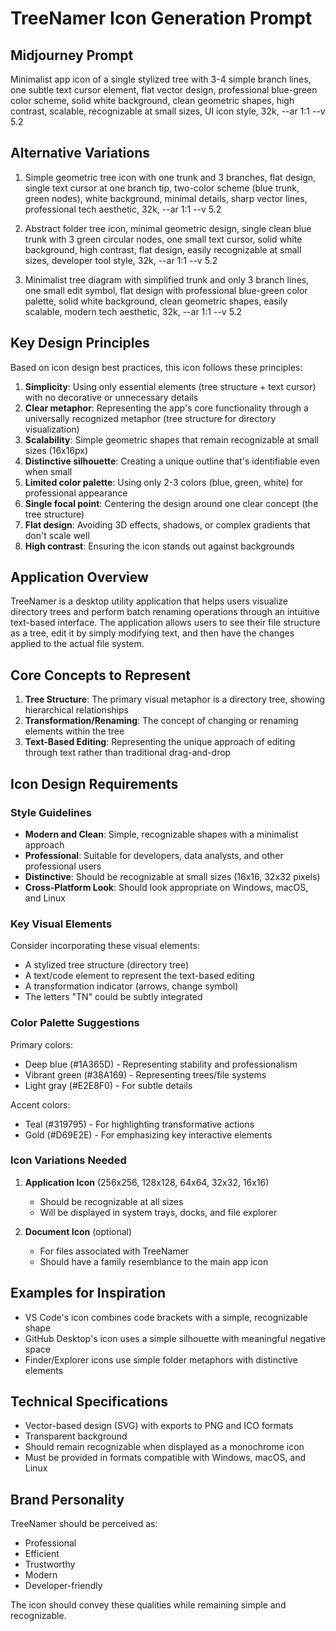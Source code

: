 # TreeNamer Icon Generation Prompt

## Midjourney Prompt

Minimalist app icon of a single stylized tree with 3-4 simple branch lines, one subtle text cursor element, flat vector design, professional blue-green color scheme, solid white background, clean geometric shapes, high contrast, scalable, recognizable at small sizes, UI icon style, 32k, --ar 1:1 --v 5.2

## Alternative Variations

1. Simple geometric tree icon with one trunk and 3 branches, flat design, single text cursor at one branch tip, two-color scheme (blue trunk, green nodes), white background, minimal details, sharp vector lines, professional tech aesthetic, 32k, --ar 1:1 --v 5.2

2. Abstract folder tree icon, minimal geometric design, single clean blue trunk with 3 green circular nodes, one small text cursor, solid white background, high contrast, flat design, easily recognizable at small sizes, developer tool style, 32k, --ar 1:1 --v 5.2

3. Minimalist tree diagram with simplified trunk and only 3 branch lines, one small edit symbol, flat design with professional blue-green color palette, solid white background, clean geometric shapes, easily scalable, modern tech aesthetic, 32k, --ar 1:1 --v 5.2

## Key Design Principles

Based on icon design best practices, this icon follows these principles:

1. **Simplicity**: Using only essential elements (tree structure + text cursor) with no decorative or unnecessary details
2. **Clear metaphor**: Representing the app's core functionality through a universally recognized metaphor (tree structure for directory visualization)
3. **Scalability**: Simple geometric shapes that remain recognizable at small sizes (16x16px)
4. **Distinctive silhouette**: Creating a unique outline that's identifiable even when small
5. **Limited color palette**: Using only 2-3 colors (blue, green, white) for professional appearance
6. **Single focal point**: Centering the design around one clear concept (the tree structure)
7. **Flat design**: Avoiding 3D effects, shadows, or complex gradients that don't scale well
8. **High contrast**: Ensuring the icon stands out against backgrounds

## Application Overview

TreeNamer is a desktop utility application that helps users visualize directory trees and perform batch renaming operations through an intuitive text-based interface. The application allows users to see their file structure as a tree, edit it by simply modifying text, and then have the changes applied to the actual file system.

## Core Concepts to Represent

1. **Tree Structure**: The primary visual metaphor is a directory tree, showing hierarchical relationships
2. **Transformation/Renaming**: The concept of changing or renaming elements within the tree
3. **Text-Based Editing**: Representing the unique approach of editing through text rather than traditional drag-and-drop

## Icon Design Requirements

### Style Guidelines

- **Modern and Clean**: Simple, recognizable shapes with a minimalist approach
- **Professional**: Suitable for developers, data analysts, and other professional users
- **Distinctive**: Should be recognizable at small sizes (16x16, 32x32 pixels)
- **Cross-Platform Look**: Should look appropriate on Windows, macOS, and Linux

### Key Visual Elements

Consider incorporating these visual elements:

- A stylized tree structure (directory tree)
- A text/code element to represent the text-based editing
- A transformation indicator (arrows, change symbol)
- The letters "TN" could be subtly integrated

### Color Palette Suggestions

Primary colors:

- Deep blue (#1A365D) - Representing stability and professionalism
- Vibrant green (#38A169) - Representing trees/file systems
- Light gray (#E2E8F0) - For subtle details

Accent colors:

- Teal (#319795) - For highlighting transformative actions
- Gold (#D69E2E) - For emphasizing key interactive elements

### Icon Variations Needed

1. **Application Icon** (256x256, 128x128, 64x64, 32x32, 16x16)
   - Should be recognizable at all sizes
   - Will be displayed in system trays, docks, and file explorer

2. **Document Icon** (optional)
   - For files associated with TreeNamer
   - Should have a family resemblance to the main app icon

## Examples for Inspiration

- VS Code's icon combines code brackets with a simple, recognizable shape
- GitHub Desktop's icon uses a simple silhouette with meaningful negative space
- Finder/Explorer icons use simple folder metaphors with distinctive elements

## Technical Specifications

- Vector-based design (SVG) with exports to PNG and ICO formats
- Transparent background
- Should remain recognizable when displayed as a monochrome icon
- Must be provided in formats compatible with Windows, macOS, and Linux

## Brand Personality

TreeNamer should be perceived as:

- Professional
- Efficient
- Trustworthy
- Modern
- Developer-friendly

The icon should convey these qualities while remaining simple and recognizable.
